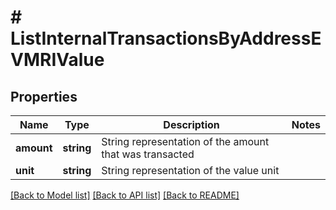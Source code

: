 # # ListInternalTransactionsByAddressEVMRIValue

## Properties

Name | Type | Description | Notes
------------ | ------------- | ------------- | -------------
**amount** | **string** | String representation of the amount that was transacted |
**unit** | **string** | String representation of the value unit |

[[Back to Model list]](../../README.md#models) [[Back to API list]](../../README.md#endpoints) [[Back to README]](../../README.md)
